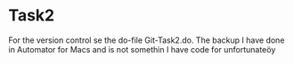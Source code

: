 # Task2
For the version control se the do-file Git-Task2.do. The backup I have done in Automator for Macs and is not somethin I have code for unfortunateöy
